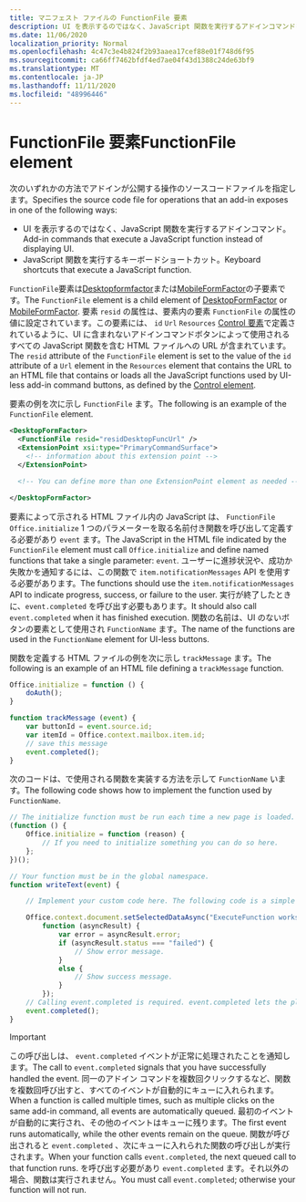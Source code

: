 ```yaml
---
title: マニフェスト ファイルの FunctionFile 要素
description: UI を表示するのではなく、JavaScript 関数を実行するアドインコマンドを使用して、アドインが公開する操作のソースコードファイルを指定します。
ms.date: 11/06/2020
localization_priority: Normal
ms.openlocfilehash: 4c47c3e4b824f2b93aaea17cef88e01f748d6f95
ms.sourcegitcommit: ca66ff7462bfdf4ed7ae04f43d1388c24de63bf9
ms.translationtype: MT
ms.contentlocale: ja-JP
ms.lasthandoff: 11/11/2020
ms.locfileid: "48996446"
---
```

# <a name="functionfile-element"></a><span data-ttu-id="5cb0a-103">FunctionFile 要素</span><span class="sxs-lookup"><span data-stu-id="5cb0a-103">FunctionFile element</span></span>

<span data-ttu-id="5cb0a-104">次のいずれかの方法でアドインが公開する操作のソースコードファイルを指定します。</span><span class="sxs-lookup"><span data-stu-id="5cb0a-104">Specifies the source code file for operations that an add-in exposes in one of the following ways:</span></span>

* <span data-ttu-id="5cb0a-105">UI を表示するのではなく、JavaScript 関数を実行するアドインコマンド。</span><span class="sxs-lookup"><span data-stu-id="5cb0a-105">Add-in commands that execute a JavaScript function instead of displaying UI.</span></span>
* <span data-ttu-id="5cb0a-106">JavaScript 関数を実行するキーボードショートカット。</span><span class="sxs-lookup"><span data-stu-id="5cb0a-106">Keyboard shortcuts that execute a JavaScript function.</span></span>

<span data-ttu-id="5cb0a-107">`FunctionFile`要素は[Desktopformfactor](desktopformfactor.md)または[MobileFormFactor](mobileformfactor.md)の子要素です。</span><span class="sxs-lookup"><span data-stu-id="5cb0a-107">The `FunctionFile` element is a child element of [DesktopFormFactor](desktopformfactor.md) or [MobileFormFactor](mobileformfactor.md).</span></span> <span data-ttu-id="5cb0a-108">要素 `resid` の属性は、要素内の要素 `FunctionFile` の属性の値に設定されています。この要素には、 `id` `Url` `Resources` [Control 要素](control.md)で定義されているように、UI に含まれないアドインコマンドボタンによって使用されるすべての JavaScript 関数を含む HTML ファイルへの URL が含まれています。</span><span class="sxs-lookup"><span data-stu-id="5cb0a-108">The `resid` attribute of the `FunctionFile` element is set to the value of the `id` attribute of a `Url` element in the `Resources` element that contains the URL to an HTML file that contains or loads all  the JavaScript functions used by UI-less add-in command buttons, as defined by the [Control element](control.md).</span></span>

<span data-ttu-id="5cb0a-109">要素の例を次に示し `FunctionFile` ます。</span><span class="sxs-lookup"><span data-stu-id="5cb0a-109">The following is an example of the `FunctionFile` element.</span></span>

```XML
<DesktopFormFactor>
  <FunctionFile resid="residDesktopFuncUrl" />
  <ExtensionPoint xsi:type="PrimaryCommandSurface">
    <!-- information about this extension point -->
  </ExtensionPoint>

  <!-- You can define more than one ExtensionPoint element as needed -->

</DesktopFormFactor>
```

<span data-ttu-id="5cb0a-110">要素によって示される HTML ファイル内の JavaScript は、 `FunctionFile` `Office.initialize` 1 つのパラメーターを取る名前付き関数を呼び出して定義する必要があり `event` ます。</span><span class="sxs-lookup"><span data-stu-id="5cb0a-110">The JavaScript in the HTML file indicated by the `FunctionFile` element must call `Office.initialize` and define named functions that take a single parameter: `event`.</span></span> <span data-ttu-id="5cb0a-111">ユーザーに進捗状況や、成功か失敗かを通知するには、この関数で `item.notificationMessages` API を使用する必要があります。</span><span class="sxs-lookup"><span data-stu-id="5cb0a-111">The functions should use the `item.notificationMessages` API to indicate progress, success, or failure to the user.</span></span> <span data-ttu-id="5cb0a-112">実行が終了したときに、`event.completed` を呼び出す必要もあります。</span><span class="sxs-lookup"><span data-stu-id="5cb0a-112">It should also call `event.completed` when it has finished execution.</span></span> <span data-ttu-id="5cb0a-113">関数の名前は、UI のないボタンの要素として使用され `FunctionName` ます。</span><span class="sxs-lookup"><span data-stu-id="5cb0a-113">The name of the functions are used in the `FunctionName` element for UI-less buttons.</span></span>

<span data-ttu-id="5cb0a-114">関数を定義する HTML ファイルの例を次に示し `trackMessage` ます。</span><span class="sxs-lookup"><span data-stu-id="5cb0a-114">The following is an example of an HTML file defining a `trackMessage` function.</span></span>

```js
Office.initialize = function () {
    doAuth();
}

function trackMessage (event) {
    var buttonId = event.source.id;    
    var itemId = Office.context.mailbox.item.id;
    // save this message
    event.completed();
}
```

<span data-ttu-id="5cb0a-115">次のコードは、で使用される関数を実装する方法を示して `FunctionName` います。</span><span class="sxs-lookup"><span data-stu-id="5cb0a-115">The following code shows how to implement the function used by `FunctionName`.</span></span>

```js
// The initialize function must be run each time a new page is loaded.
(function () {
    Office.initialize = function (reason) {
        // If you need to initialize something you can do so here.
    };
})();

// Your function must be in the global namespace.
function writeText(event) {

    // Implement your custom code here. The following code is a simple example.

    Office.context.document.setSelectedDataAsync("ExecuteFunction works. Button ID=" + event.source.id,
        function (asyncResult) {
            var error = asyncResult.error;
            if (asyncResult.status === "failed") {
                // Show error message.
            }
            else {
                // Show success message.
            }
        });
    // Calling event.completed is required. event.completed lets the platform know that processing has completed.
    event.completed();
}
```

> [!IMPORTANT]
> <span data-ttu-id="5cb0a-116">この呼び出しは、 `event.completed` イベントが正常に処理されたことを通知します。</span><span class="sxs-lookup"><span data-stu-id="5cb0a-116">The call to `event.completed` signals that you have successfully handled the event.</span></span> <span data-ttu-id="5cb0a-117">同一のアドイン コマンドを複数回クリックするなど、関数を複数回呼び出すと、すべてのイベントが自動的にキューに入れられます。</span><span class="sxs-lookup"><span data-stu-id="5cb0a-117">When a function is called multiple times, such as multiple clicks on the same add-in command, all events are automatically queued.</span></span> <span data-ttu-id="5cb0a-118">最初のイベントが自動的に実行され、その他のイベントはキューに残ります。</span><span class="sxs-lookup"><span data-stu-id="5cb0a-118">The first event runs automatically, while the other events remain on the queue.</span></span> <span data-ttu-id="5cb0a-119">関数が呼び出されると `event.completed` 、次にキューに入れられた関数の呼び出しが実行されます。</span><span class="sxs-lookup"><span data-stu-id="5cb0a-119">When your function calls `event.completed`, the next queued call to that function runs.</span></span> <span data-ttu-id="5cb0a-120">を呼び出す必要があり `event.completed` ます。それ以外の場合、関数は実行されません。</span><span class="sxs-lookup"><span data-stu-id="5cb0a-120">You must call `event.completed`; otherwise your function will not run.</span></span>
